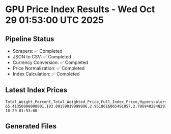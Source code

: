 # GPU Price Index Results - Wed Oct 29 01:53:00 UTC 2025

## Pipeline Status
- Scrapers: ✅ Completed
- JSON to CSV: ✅ Completed
- Currency Conversion: ✅ Completed
- Price Normalization: ✅ Completed
- Index Calculation: ✅ Completed

## Latest Index Prices
```
Total_Weight_Percent,Total_Weighted_Price,Full_Index_Price,Hyperscalers_Only_Price,Non_Hyperscalers_Only_Price,Hyperscaler_Weight,Non_Hyperscaler_Weight,Calculation_Date
65.41350000000001,193.09159919999996,2.9518616065491057,2.786940284829721,3.1127313029429096,32.300000000000004,33.113499999999995,2025-10-29 01:53:00
```

## Generated Files
```
```
